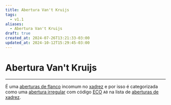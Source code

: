 ```yaml
---
title: Abertura Van't Kruijs
tags:
  - v1.1
aliases:
  - Abertura Van't Kruijs
draft: true
created_at: 2024-07-26T13:21:33-03:00
updated_at: 2024-10-12T15:29:45-03:00
---
```

# Abertura Van't Kruijs
----

É uma [aberturas de flanco](Xadrez_Aberturas_de_flanco.md) incomum no [xadrez](../../08/06/Xadrez.md) e por isso é categorizada como uma [abertura irregular](Xadrez_Aberturas_irregulares.md) com código [ECO](../../../../entrada/2024/07/26/Encyclopaedia_of_Chess_Openings.md) `A0` na lista de [aberturas de xadrez](Xadrez_Aberturas.md).